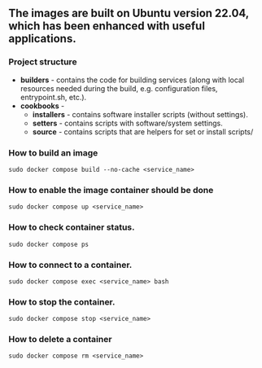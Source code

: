 ## The images are built on Ubuntu version 22.04, which has been enhanced with useful applications.

### Project structure
* **builders** -  contains the code for building services (along with local resources needed during the build, e.g. configuration files, entrypoint.sh, etc.).
* **cookbooks** - 
  * **installers** - contains software installer scripts (without settings).
  * **setters** - contains scripts with software/system settings.
  * **source** - contains scripts that are helpers for set or install scripts/

### How to build an image
`sudo docker compose build --no-cache <service_name>`

### How to enable the image container should be done
`sudo docker compose up <service_name>`

### How to check container status.
`sudo docker compose ps`

### How to connect to a container.
`sudo docker compose exec <service_name> bash`

### How to stop the container.
`sudo docker compose stop <service_name>`

### How to delete a container
`sudo docker compose rm <service_name>`
